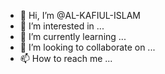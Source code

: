 - 👋 Hi, I’m @AL-KAFIUL-ISLAM
- 👀 I’m interested in ...
- 🌱 I’m currently learning ...
- 💞️ I’m looking to collaborate on ...
- 📫 How to reach me ...

<!---
AL-KAFIUL-ISLAM/AL-KAFIUL-ISLAM is a ✨ special ✨ repository because its `README.md` (this file) appears on your GitHub profile.
You can click the Preview link to take a look at your changes.
--->
